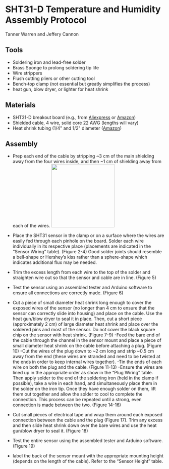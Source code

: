 # SHT31-D Temperature and Humidity Assembly Protocol

Tanner Warren and Jeffery Cannon

## Tools
-	Soldering iron and lead-free solder
-	Brass Sponge to prolong soldering tip life
-	Wire strippers
-	Flush cutting pliers or other cutting tool
-	Bench-top clamp (not essential but greatly simplifies the process)
-	heat gun, blow dryer, or lighter for heat shrink

## Materials
-	SHT31-D breakout board (e.g., from [Aliexpress](https://www.aliexpress.com/item/32850554676.html) or [Amazon](https://www.amazon.com/Temperature-SHT31-D-Humidity-Breakout-Weather/dp/B073P6G2Q4/))
-	Shielded cable, 4 wire, solid core 22 AWG (lengths will vary)
-	Heat shrink tubing (1/4" and 1/2" diameter ([Amazon](https://www.amazon.com/gp/product/B01KYFZRQW))

## Assembly

-	Prep each end of the cable by stripping ~3 cm of the main shielding away from the four wires inside, and then ~1 cm of shielding away from each of the wires.
<img src=docs/shtassembly1.png width=200></img>

-	Place the SHT31 sensor in the clamp or on a surface where the wires are easily fed through each pinhole on the board. Solder each wire individually in its respective place (placements are indicated in the “Sensor Wiring” table). (Figure 2-4) Good solder joints should resemble a bell-shape or Hershey’s kiss rather than a sphere-shape which indicates additional flux may be needed.
-	Trim the excess length from each wire to the top of the solder and straighten wire out so that the sensor and cable are in line. (Figure 5)
-	Test the sensor using an assembled tester and Arduino software to ensure all connections are correctly made. (Figure 6)
-	Cut a piece of small diameter heat shrink long enough to cover the exposed wires of the sensor (no longer than 4 cm to ensure that the sensor can correctly slide into housing) and place on the cable. Use the heat gun/blow dryer to seal it in place. Then, cut a short piece (approximately 2 cm) of large diameter heat shrink and place over the soldered pins and most of the sensor. Do not cover the black square chip on the sensor with heat shrink. (Figure 7-9)
-Feed the bare end of the cable through the channel in the sensor mount and place a piece of small diameter heat shrink on the cable before attaching a plug. (Figure 10)
-Cut the wires of the plug down to ~2 cm long and strip ~0.5 cm away from the end (these wires are stranded and need to be twisted at the ends in order to keep internal wires together). 
-Tin the ends of each wire on both the plug and the cable. (Figure 11-13)
-Ensure the wires are lined up in the appropriate order as show in the “Plug Wiring” table. Then apply solder to the end of the soldering iron (held in the clamp if possible), take a wire in each hand, and simultaneously place them in the solder on the iron tip. Once they have enough solder on them, lift them out together and allow the solder to cool to complete the connection. This process can be repeated until a strong, even connection is made between the two. 
(Figure 14-16)   
- Cut small pieces of electrical tape and wrap them around each exposed connection between the cable and the plug (Figure 17). Trim any excess and then slide heat shrink down over the bare wires and use the heat gun/blow dryer to seal it. (Figure 18)
- Test the entire sensor using the assembled tester and Arduino software. (Figure 19)
- label the back of the sensor mount with the appropriate mounting height (depends on the length of the cable). Refer to the “Sensor Height” table.
